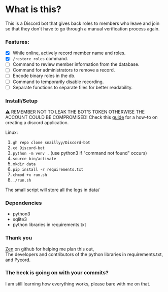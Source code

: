 # What is this?
This is a Discord bot that gives back roles to members who leave and join so that they don't have to go through a manual verification process again.

### Features:
- [x] While online, actively record member name and roles.
- [x] `/restore_roles` command.
- [ ] Command to review member information from the database.
- [ ] Command for administrators to remove a record.
- [ ] Encode binary roles in the db.
- [ ] Command to temporarily disable recording.
- [ ] Separate functions to separate files for better readability.

### Install/Setup
⚠️ REMEMBER NOT TO LEAK THE BOT'S TOKEN OTHERWISE THE ACCOUNT COULD BE COMPROMISED!
Check this [guide](https://www.geeksforgeeks.org/how-to-make-a-discord-bot/) for a how-to on creating a discord application.

Linux:
1. `gh repo clone snaillyy/Discord-bot`
2. `cd Discord-bot`
3. `python -m venv .` (use python3 if "command not found" occurs)
4. `source bin/activate`
5. `mkdir data`
6. `pip install -r requirements.txt`
7. `chmod +x run.sh`
8. `./run.sh`

The small script will store all the logs in data/

### Dependencies
* python3
* sqlite3
* python libraries in requirements.txt

### Thank you
[Zen](https://github.com/desultory) on github for helping me plan this out,\
The developers and contributors of the python libraries in requirements.txt,\
and Pycord.

### The heck is going on with your commits?
I am still learning how everything works, please bare with me on that.

